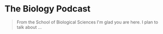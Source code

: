# The Biology Podcast 
>From the School of Biological Sciences
I'm glad you are here. I plan to talk about ...
